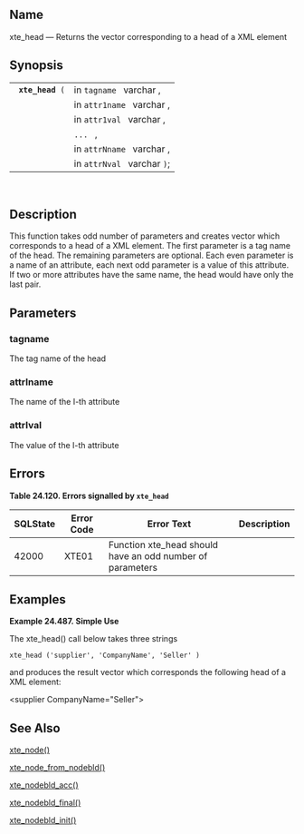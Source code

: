 <div>

<div>

</div>

<div>

## Name

xte_head — Returns the vector corresponding to a head of a XML element

</div>

<div>

## Synopsis

<div>

|                       |                             |
|-----------------------|-----------------------------|
| ` `**`xte_head`**` (` | in `tagname ` varchar ,     |
|                       | in `attr1name ` varchar ,   |
|                       | in `attr1val ` varchar ,    |
|                       | `... ` ,                    |
|                       | in `attrNname ` varchar ,   |
|                       | in `attrNval ` varchar `)`; |

<div>

 

</div>

</div>

</div>

<div>

## Description

This function takes odd number of parameters and creates vector which
corresponds to a head of a XML element. The first parameter is a tag
name of the head. The remaining parameters are optional. Each even
parameter is a name of an attribute, each next odd parameter is a value
of this attribute. If two or more attributes have the same name, the
head would have only the last pair.

</div>

<div>

## Parameters

<div>

### tagname

The tag name of the head

</div>

<div>

### attrIname

The name of the I-th attribute

</div>

<div>

### attrIval

The value of the I-th attribute

</div>

</div>

<div>

## Errors

<div>

**Table 24.120. Errors signalled by `xte_head `**

<div>

| SQLState                              | Error Code                            | Error Text                                                                                | Description |
|---------------------------------------|---------------------------------------|-------------------------------------------------------------------------------------------|-------------|
| <span class="errorcode">42000 </span> | <span class="errorcode">XTE01 </span> | <span class="errortext">Function xte_head should have an odd number of parameters </span> |             |

</div>

</div>

  

</div>

<div>

## Examples

<div>

**Example 24.487. Simple Use**

<div>

The xte_head() call below takes three strings

``` screen
xte_head ('supplier', 'CompanyName', 'Seller' )
```

and produces the result vector which corresponds the following head of a
XML element:

\<supplier CompanyName="Seller"\>

</div>

</div>

  

</div>

<div>

## See Also

<a href="fn_xte_node.html" class="link" title="xte_node">xte_node()</a>

<a href="fn_xte_node_from_nodebld.html" class="link"
title="xte_node_from_nodebld">xte_node_from_nodebld()</a>

<a href="fn_xte_nodebld_acc.html" class="link"
title="xte_nodebld_acc">xte_nodebld_acc()</a>

<a href="fn_xte_nodebld_final.html" class="link"
title="xte_nodebld_final">xte_nodebld_final()</a>

<a href="fn_xte_nodebld_init.html" class="link"
title="xte_nodebld_init">xte_nodebld_init()</a>

</div>

</div>
